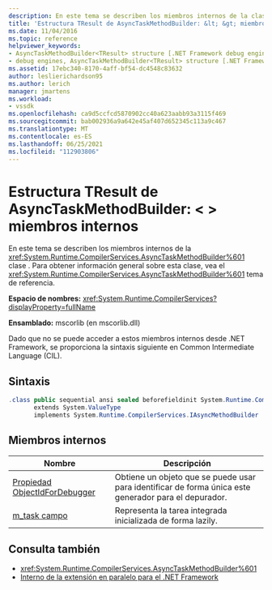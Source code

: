 ```yaml
---
description: En este tema se describen los miembros internos de la clase System.Runtime.CompilerServices.AsyncTaskMethodBuilder.
title: 'Estructura TResult de AsyncTaskMethodBuilder: &lt; &gt; miembros internos | Microsoft Docs'
ms.date: 11/04/2016
ms.topic: reference
helpviewer_keywords:
- AsyncTaskMethodBuilder<TResult> structure [.NET Framework debug engines]
- debug engines, AsyncTaskMethodBuilder<TResult> structure [.NET Framework]
ms.assetid: 17ebc340-8170-4aff-bf54-dc4548c83632
author: leslierichardson95
ms.author: lerich
manager: jmartens
ms.workload:
- vssdk
ms.openlocfilehash: ca9d5ccfcd5870902cc40a623aabb93a3115f469
ms.sourcegitcommit: bab002936a9a642e45af407d652345c113a9c467
ms.translationtype: MT
ms.contentlocale: es-ES
ms.lasthandoff: 06/25/2021
ms.locfileid: "112903806"
---
```

# <a name="asynctaskmethodbuilderlttresultgt-structure---internal-members"></a>Estructura TResult de AsyncTaskMethodBuilder: &lt; &gt; miembros internos
En este tema se describen los miembros internos de la <xref:System.Runtime.CompilerServices.AsyncTaskMethodBuilder%601> clase . Para obtener información general sobre esta clase, vea el <xref:System.Runtime.CompilerServices.AsyncTaskMethodBuilder%601> tema de referencia.

 **Espacio de nombres:** <xref:System.Runtime.CompilerServices?displayProperty=fullName>

 **Ensamblado:** mscorlib (en mscorlib.dll)

 Dado que no se puede acceder a estos miembros internos desde .NET Framework, se proporciona la sintaxis siguiente en Common Intermediate Language (CIL).

## <a name="syntax"></a>Sintaxis

```csharp
.class public sequential ansi sealed beforefieldinit System.Runtime.CompilerServices.AsyncTaskMethodBuilder`1<TResult>
       extends System.ValueType
       implements System.Runtime.CompilerServices.IAsyncMethodBuilder
```

## <a name="internal-members"></a>Miembros internos

|Nombre|Descripción|
|----------|-----------------|
|[Propiedad ObjectIdForDebugger](../../extensibility/debugger/asynctaskmethodbuilder-tresult-objectidfordebugger-property.md)|Obtiene un objeto que se puede usar para identificar de forma única este generador para el depurador.|
|[m_task campo](../../extensibility/debugger/asynctaskmethodbuilder-tresult-m-task-field.md)|Representa la tarea integrada inicializada de forma lazily.|

## <a name="see-also"></a>Consulta también
- <xref:System.Runtime.CompilerServices.AsyncTaskMethodBuilder%601>
- [Interno de la extensión en paralelo para el .NET Framework](../../extensibility/debugger/parallel-extension-internals-for-the-dotnet-framework.md)
